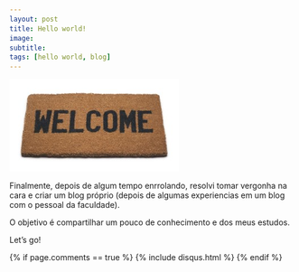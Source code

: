 ```yaml
---
layout: post
title: Hello world!
image:
subtitle:
tags: [hello world, blog]
---
```

![Hello World](/img/posts/welcome-300x163.jpg)

Finalmente, depois de algum tempo enrrolando, resolvi tomar vergonha na cara e criar um blog próprio (depois de algumas experiencias em um blog com o pessoal da faculdade).

O objetivo é compartilhar um pouco de conhecimento e dos meus estudos.

Let’s go!

{% if page.comments == true %}
  {% include disqus.html %}
{% endif %}
